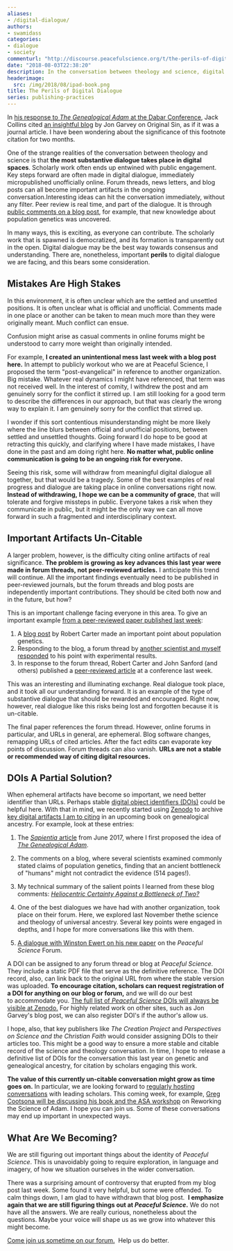 ```yaml
---
aliases:
- /digital-dialogue/
authors:
- swamidass
categories:
- dialogue
- society
commenturl: "http://discourse.peacefulscience.org/t/the-perils-of-digital-dialogue/978"
date: "2018-08-03T22:38:20"
description: In the conversation between theology and science, digital dialogue is important, but comes with perils. Maybe DOIs could help us do better.
headerimage:
  src: /img/2018/08/ipad-book.png
title: The Perils of Digital Dialogue
series: publishing-practices
---
```


In [his response to *The* *Genealogical Adam* at the Dabar Conference](https://peacefulscience.org/wp-content/uploads/2018/07/collins_swamidass_dabar.pdf), Jack Collins cited [an insightful blog](http://potiphar.jongarvey.co.uk/2012/05/17/irenaeus-and-others-on-original-sin/) by Jon Garvey on Original Sin, as if it was a journal article. I have been wondering about the significance of this footnote citation for two months.

One of the strange realities of the conversation between theology and science is that **the most substantive dialogue takes place in digital spaces**. Scholarly work often ends up entwined with public engagement. Key steps forward are often made in digital dialogue, immediately micropublished unofficially online. Forum threads, news letters, and blog posts can all become important artifacts in the ongoing conversation.Interesting ideas can hit the conversation immediately, without any filter. Peer review is real time, and part of the dialogue. It is through [public comments on a blog post](https://doi.org/10.5281/zenodo.1328247), for example, that new knowledge about population genetics was uncovered.

In many ways, this is exciting, as everyone can contribute. The scholarly work that is spawned is democratized, and its formation is transparently out in the open. Digital dialogue may be the best way towards consensus and understanding. There are, nonetheless, important **perils** to digital dialogue we are facing, and this bears some consideration.

## Mistakes Are High Stakes

In this environment, it is often unclear which are the settled and unsettled positions. It is often unclear what is official and unofficial. Comments made in one place or another can be taken to mean much more than they were originally meant. Much conflict can ensue.

Confusion might arise as casual comments in online forums might be understood to carry more weight than originally intended.

For example, **I created an unintentional mess last week with a blog post here.** In attempt to publicly workout who we are at Peaceful Science, I proposed the term "post-evangelical" in reference to another organization. Big mistake. Whatever real dynamics I might have referenced, that term was not received well. In the interest of comity, I withdrew the post and am genuinely sorry for the conflict it stirred up. I am still looking for a good term to describe the differences in our approach, but that was clearly the wrong way to explain it. I am genuinely sorry for the conflict that stirred up.

I wonder if this sort contentious misunderstanding might be more likely where the line blurs between official and unofficial positions, between settled and unsettled thoughts. Going forward I do hope to be good at retracting this quickly, and clarifying where I have made mistakes, I have done in the past and am doing right here. **No matter what, public online communication is going to be an ongoing risk for everyone.**

Seeing this risk, some will withdraw from meaningful digital dialogue all together, but that would be a tragedy. Some of the best examples of real progress and dialogue are taking place in online conversations right now. **Instead of withdrawing,** **I hope we can be a community of grace**, that will tolerate and forgive missteps in public. Everyone takes a risk when they communicate in public, but it might be the only way we can all move forward in such a fragmented and interdisciplinary context.

## Important Artifacts Un-Citable

A larger problem, however, is the difficulty citing online artifacts of real significance. **The problem is growing as key advances this last year were made in forum threads, not peer-reviewed articles.** I anticipate this trend will continue. All the important findings eventually need to be published in peer-reviewed journals, but the forum threads and blog posts are independently important contributions. They should be cited both now and in the future, but how?

This is an important challenge facing everyone in this area. To give an important example [from a peer-reviewed paper published last week](https://discourse.peacefulscience.org/t/sanford-and-carter-allele-frequencies-and-a-yec-adam-and-eve/935?u=swamidass):

1.  A [blog post](https://creation.com/historical-adam-biologos) by Robert Carter made an important point about population genetics.
2.  Responding to the blog, a forum thread by [another scientist and myself responded](https://discourse.biologos.org/t/can-someone-explain-like-im-5-yo-whats-wrong-with-this-refutation-of-biologos/5657/16) to his point with experimental results.
3.  In response to the forum thread, Robert Carter and John Sanford (and others) published a [peer-reviewed article](http://digitalcommons.cedarville.edu/icc_proceedings/vol8/iss1/8/) at a conference last week.

This was an interesting and illuminating exchange. Real dialogue took place, and it took all our understanding forward. It is an example of the type of substantive dialogue that should be rewarded and encouraged. Right now, however, real dialogue like this risks being lost and forgotten because it is un-citable.

The final paper references the forum thread. However, online forums in particular, and URLs in general, are ephemeral. Blog software changes, remapping URLs of cited articles. After the fact edits can evaporate key points of discussion. Forum threads can also vanish. **URLs are not a stable or recommended way of citing digital resources.**

## DOIs A Partial Solution?

When ephemeral artifacts have become so important, we need better identifier than URLs. Perhaps stable [digital object identifiers (DOIs)](https://en.wikipedia.org/wiki/Digital_object_identifier) could be helpful here. With that in mind, we recently started using [Zenodo](http://zenodo.org/) to archive [key digital artifacts I am to citing](https://zenodo.org/communities/peaceful-science/?page=1&size=20) in an upcoming book on genealogical ancestry. For example, look at these entries:

1.  The [*Sapientia* article](http://henrycenter.tiu.edu/2017/06/a-genealogical-adam-and-eve-in-evolution/) from June 2017, where I first proposed the idea of [*The Genealogical Adam*](https://peacefulscience.org/genealogical-rapprochement/). [](https://doi.org/10.5281/zenodo.1328264)

2.  The comments on a blog, where several scientists examined commonly stated claims of population genetics, finding that an ancient bottleneck of "humans" might not contradict the evidence (514 pages!). [](https://doi.org/10.5281/zenodo.1323939)

3.  My technical summary of the salient points I learned from these blog comments: *[Heliocentric Certainty Against a Bottleneck of Two?](https://discourse.peacefulscience.org/t/heliocentric-certainty-against-a-bottleneck-of-two/61)* [](https://doi.org/10.5281/zenodo.1328247)
    
4.  One of the best dialogues we have had with another organization, took place on their forum. Here, we explored last November thethe science and theology of universal ancestry. Several key points were engaged in depths, and I hope for more conversations like this with them. [](https://doi.org/10.5281/zenodo.1328255)

5.  [A dialogue with Winston Ewert on his new paper](https://discourse.peacefulscience.org/t/winston-ewert-the-dependency-graph-of-life/728) on the *Peaceful Science* Forum. [](https://doi.org/10.5281/zenodo.1318762)

A DOI can be assigned to any forum thread or blog at *Peaceful Science*. They include a static PDF file that serve as the definitive reference. The DOI record, also, can link back to the original URL from where the stable version was uploaded. **To encourage citation, scholars can request registration of a DOI for anything on our blog or forum,** and we will do our best to accommodate you. [The full list of *Peaceful Science* DOIs will always be visible at Zenodo.](https://zenodo.org/communities/peaceful-science/) For highly related work on other sites, such as Jon Garvey's blog post, we can also register DOI's if the author's allow us.

I hope, also, that key publishers like *The Creation Project* and *Perspectives on Science and the Christian Faith* would consider assigning DOIs to their articles too. This might be a good way to ensure a more stable and citable record of the science and theology conversation. In time, I hope to release a definitive list of DOIs for the conversation this last year on genetic and genealogical ancestry, for citation by scholars engaging this work.


**The value of this currently un-citable conversation might grow as time goes on.** In particular, we are looking forward to [regularly hosting conversations](https://discourse.peacefulscience.org/c/hours) with leading scholars. This coming week, for example, [Greg Cootsona will be discussing his book and the ASA workshop](https://discourse.peacefulscience.org/t/greg-cootsona-the-science-of-adam-workshop/591) on Reworking the Science of Adam. I hope you can join us. Some of these conversations may end up important in unexpected ways.

## What Are We Becoming?

We are still figuring out important things about the identity of *Peaceful Science*. This is unavoidably going to require exploration, in language and imagery, of how we situation ourselves in the wider conversation.

There was a surprising amount of controversy that erupted from my blog post last week. Some found it very helpful, but some were offended. To calm things down, I am glad to have withdrawn that blog post.  **I emphasize again that we are still figuring things out at *Peaceful Science*.** We do not have all the answers. We are really curious, nonetheless about the questions. Maybe your voice will shape us as we grow into whatever this might become.

[Come join us sometime on our forum.](https://discourse.peacefulscience.org/t/greg-cootsona-the-science-of-adam-workshop/591/3)  Help us do better.
